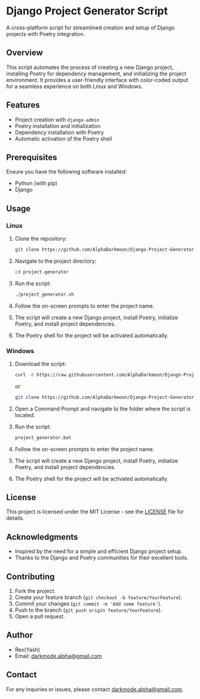 # Django Project Generator Script

A cross-platform script for streamlined creation and setup of Django projects with Poetry integration.

## Overview

This script automates the process of creating a new Django project, installing Poetry for dependency management, and initializing the project environment. It provides a user-friendly interface with color-coded output for a seamless experience on both Linux and Windows.

## Features

- Project creation with `django-admin`
- Poetry installation and initialization
- Dependency installation with Poetry
- Automatic activation of the Poetry shell

## Prerequisites

Ensure you have the following software installed:

- Python (with pip)
- Django

## Usage

### Linux

1. Clone the repository:

    ```bash
    git clone https://github.com/AlphaDarkmoon/Django-Project-Generator.git
    ```

2. Navigate to the project directory:

    ```bash
    cd project-generator
    ```

3. Run the script:

    ```bash
    ./project_generator.sh
    ```

4. Follow the on-screen prompts to enter the project name.

5. The script will create a new Django project, install Poetry, initialize Poetry, and install project dependencies.

6. The Poetry shell for the project will be activated automatically.

### Windows

1. Download the script:

    ```bash
    curl -O https://raw.githubusercontent.com/AlphaDarkmoon/Django-Project-Generator/main/projectGen-windows.bat
    ```
    or
    ```bash
    git clone https://github.com/AlphaDarkmoon/Django-Project-Generator.git
    ```

2. Open a Command Prompt and navigate to the folder where the script is located.

3. Run the script:

    ```bash
    project_generator.bat
    ```

4. Follow the on-screen prompts to enter the project name.

5. The script will create a new Django project, install Poetry, initialize Poetry, and install project dependencies.

6. The Poetry shell for the project will be activated automatically.

## License

This project is licensed under the MIT License - see the [LICENSE](LICENSE) file for details.

## Acknowledgments

- Inspired by the need for a simple and efficient Django project setup.
- Thanks to the Django and Poetry communities for their excellent tools.

## Contributing

1. Fork the project.
2. Create your feature branch (`git checkout -b feature/YourFeature`).
3. Commit your changes (`git commit -m 'Add some feature'`).
4. Push to the branch (`git push origin feature/YourFeature`).
5. Open a pull request.

## Author

- Rex(Yash)
- Email: darkmode.alpha@gmail.com

## Contact

For any inquiries or issues, please contact [darkmode.alpha@gmail.com](mailto:darkmode.alpha@gmail.com).


